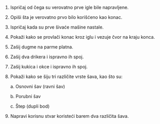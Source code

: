 1.  Ispričaj od čega su verovatno prve igle bile napravljene.

2.  Opiši šta je verovatno prvo bilo korišćeno kao konac.

3.  Ispričaj kada su prve šivaće mašine nastale.

4.  Pokaži kako se provlači konac kroz iglu i vezuje čvor na kraju
    konca.

5.  Zašij dugme na parme platna.

6.  Zašij dva drikera i ispravno ih spoj.

7.  Zašij kukica i okce i ispravno ih spoj.

8.  Pokaži kako se šiju tri različite vrste šava, kao što su:

    a.  Osnovni šav (ravni šav)

    b.  Porubni šav

    c.  Štep (dupli bod)

9.  Napravi korisnu stvar koristeći barem dva različita šava.
